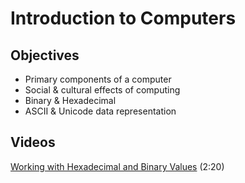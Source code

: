 # Introduction to Computers

## Objectives

- Primary components of a computer
- Social & cultural effects of computing
- Binary & Hexadecimal
- ASCII & Unicode data representation

## Videos

[Working with Hexadecimal and Binary Values](https://youtu.be/EXyDKPDfX8I) (2:20)

